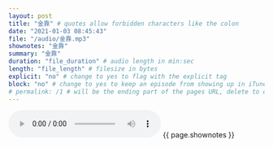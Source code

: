 ```yaml
---
layout: post
title: "金靠" # quotes allow forbidden characters like the colon
date: "2021-01-03 08:45:43"
file: "/audio/金靠.mp3"
shownotes: "金靠"
summary: "金靠"
duration: "file_duration" # audio length in min:sec
length: "file_length" # filesize in bytes
explicit: "no" # change to yes to flag with the explicit tag
block: "no" # change to yes to keep an episode from showing up in iTunes
# permalink: /1 # will be the ending part of the pages URL, delete to default to the title
---
```


<audio controls>
<source src="{{site.url}}{{site.baseurl}}{{ page.file }}" type="audio/x-mp3">
Your browser does not support the audio element.
</audio>
{{ page.shownotes }}
